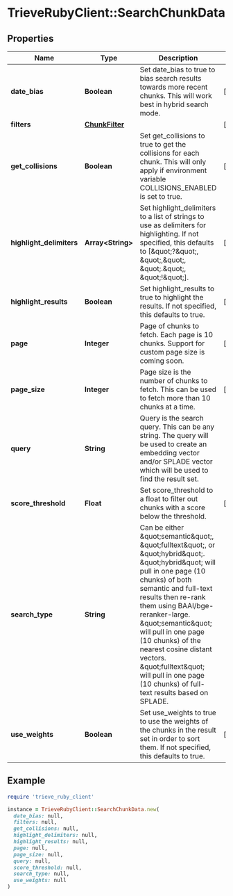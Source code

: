 # TrieveRubyClient::SearchChunkData

## Properties

| Name | Type | Description | Notes |
| ---- | ---- | ----------- | ----- |
| **date_bias** | **Boolean** | Set date_bias to true to bias search results towards more recent chunks. This will work best in hybrid search mode. | [optional] |
| **filters** | [**ChunkFilter**](ChunkFilter.md) |  | [optional] |
| **get_collisions** | **Boolean** | Set get_collisions to true to get the collisions for each chunk. This will only apply if environment variable COLLISIONS_ENABLED is set to true. | [optional] |
| **highlight_delimiters** | **Array&lt;String&gt;** | Set highlight_delimiters to a list of strings to use as delimiters for highlighting. If not specified, this defaults to [\&quot;?\&quot;, \&quot;,\&quot;, \&quot;.\&quot;, \&quot;!\&quot;]. | [optional] |
| **highlight_results** | **Boolean** | Set highlight_results to true to highlight the results. If not specified, this defaults to true. | [optional] |
| **page** | **Integer** | Page of chunks to fetch. Each page is 10 chunks. Support for custom page size is coming soon. | [optional] |
| **page_size** | **Integer** | Page size is the number of chunks to fetch. This can be used to fetch more than 10 chunks at a time. | [optional] |
| **query** | **String** | Query is the search query. This can be any string. The query will be used to create an embedding vector and/or SPLADE vector which will be used to find the result set. |  |
| **score_threshold** | **Float** | Set score_threshold to a float to filter out chunks with a score below the threshold. | [optional] |
| **search_type** | **String** | Can be either \&quot;semantic\&quot;, \&quot;fulltext\&quot;, or \&quot;hybrid\&quot;. \&quot;hybrid\&quot; will pull in one page (10 chunks) of both semantic and full-text results then re-rank them using BAAI/bge-reranker-large. \&quot;semantic\&quot; will pull in one page (10 chunks) of the nearest cosine distant vectors. \&quot;fulltext\&quot; will pull in one page (10 chunks) of full-text results based on SPLADE. |  |
| **use_weights** | **Boolean** | Set use_weights to true to use the weights of the chunks in the result set in order to sort them. If not specified, this defaults to true. | [optional] |

## Example

```ruby
require 'trieve_ruby_client'

instance = TrieveRubyClient::SearchChunkData.new(
  date_bias: null,
  filters: null,
  get_collisions: null,
  highlight_delimiters: null,
  highlight_results: null,
  page: null,
  page_size: null,
  query: null,
  score_threshold: null,
  search_type: null,
  use_weights: null
)
```

